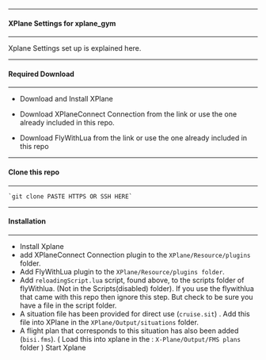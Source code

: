 -------------------------------------
#### XPlane Settings for xplane_gym
--------------------------------------
Xplane Settings set up is explained here.

--------------------------------
#### Required Download
----------------------------
  - Download and Install XPlane

  - Download XPlaneConnect Connection from the link or use the one already included in this repo.

  - Download FlyWithLua from the link or use the one already included in this repo
  
-------------------------------  
#### Clone this repo
-----------------------------
    `git clone PASTE HTTPS OR SSH HERE`

-------------------------
#### Installation
-------------------
  - Install Xplane
  - add XPlaneConnect Connection plugin to the `XPlane/Resource/plugins` folder.
  - Add FlyWithLua plugin to the `XPlane/Resource/plugins folder`.
  - Add `reloadingScript.lua` script, found above, to the scripts folder of flyWithlua. (Not in the Scripts(disabled) folder). If you use the flywithlua that came with this repo then ignore this step. But check to be sure you have a file in the script folder.
  - A situation file has been provided for direct use (`cruise.sit`) . Add this file into XPlane in the `XPlane/Output/situations` folder.
  - A flight plan that corresponds to this situation has also been added (`bisi.fms`). ( Load this into xplane in the : `X-Plane/Output/FMS plans` folder )
  Start Xplane
